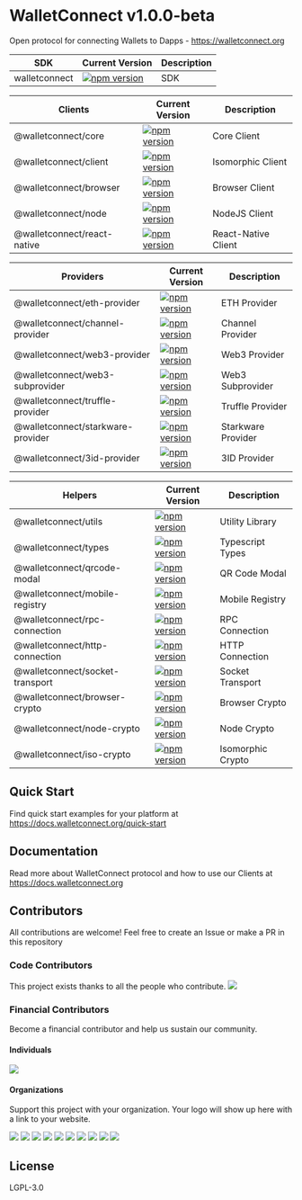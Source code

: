 # WalletConnect v1.0.0-beta

Open protocol for connecting Wallets to Dapps - https://walletconnect.org

| SDK           | Current Version                                                                                      | Description |
| ------------- | ---------------------------------------------------------------------------------------------------- | ----------- |
| walletconnect | [![npm version](https://badge.fury.io/js/walletconnect.svg)](https://badge.fury.io/js/walletconnect) | SDK         |

| Clients                     | Current Version                                                                                                                          | Description         |
| --------------------------- | ---------------------------------------------------------------------------------------------------------------------------------------- | ------------------- |
| @walletconnect/core         | [![npm version](https://badge.fury.io/js/%40walletconnect%2Fcore.svg)](https://badge.fury.io/js/%40walletconnect%2Fcore)                 | Core Client         |
| @walletconnect/client       | [![npm version](https://badge.fury.io/js/%40walletconnect%2Fclient.svg)](https://badge.fury.io/js/%40walletconnect%2Fclient)             | Isomorphic Client   |
| @walletconnect/browser      | [![npm version](https://badge.fury.io/js/%40walletconnect%2Fbrowser.svg)](https://badge.fury.io/js/%40walletconnect%2Fbrowser)           | Browser Client      |
| @walletconnect/node         | [![npm version](https://badge.fury.io/js/%40walletconnect%2Fnode.svg)](https://badge.fury.io/js/%40walletconnect%2Fnode)                 | NodeJS Client       |
| @walletconnect/react-native | [![npm version](https://badge.fury.io/js/%40walletconnect%2Freact-native.svg)](https://badge.fury.io/js/%40walletconnect%2Freact-native) | React-Native Client |

| Providers                         | Current Version                                                                                                                                      | Description        |
| --------------------------------- | ---------------------------------------------------------------------------------------------------------------------------------------------------- | ------------------ |
| @walletconnect/eth-provider       | [![npm version](https://badge.fury.io/js/%40walletconnect%2Feth-provider.svg)](https://badge.fury.io/js/%40walletconnect%2Feth-provider)             | ETH Provider       |
| @walletconnect/channel-provider   | [![npm version](https://badge.fury.io/js/%40walletconnect%2Fchannel-provider.svg)](https://badge.fury.io/js/%40walletconnect%2Fchannel-provider)     | Channel Provider   |
| @walletconnect/web3-provider      | [![npm version](https://badge.fury.io/js/%40walletconnect%2Fweb3-provider.svg)](https://badge.fury.io/js/%40walletconnect%2Fweb3-provider)           | Web3 Provider      |
| @walletconnect/web3-subprovider   | [![npm version](https://badge.fury.io/js/%40walletconnect%2Fweb3-subprovider.svg)](https://badge.fury.io/js/%40walletconnect%2Fweb3-subprovider)     | Web3 Subprovider   |
| @walletconnect/truffle-provider   | [![npm version](https://badge.fury.io/js/%40walletconnect%2Ftruffle-provider.svg)](https://badge.fury.io/js/%40walletconnect%2Ftruffle-provider)     | Truffle Provider   |
| @walletconnect/starkware-provider | [![npm version](https://badge.fury.io/js/%40walletconnect%2Fstarkware-provider.svg)](https://badge.fury.io/js/%40walletconnect%2Fstarkware-provider) | Starkware Provider |
| @walletconnect/3id-provider       | [![npm version](https://badge.fury.io/js/%40walletconnect%2F3id-provider.svg)](https://badge.fury.io/js/%40walletconnect%2F3id-provider)             | 3ID Provider       |

| Helpers                         | Current Version                                                                                                                                  | Description       |
| ------------------------------- | ------------------------------------------------------------------------------------------------------------------------------------------------ | ----------------- |
| @walletconnect/utils            | [![npm version](https://badge.fury.io/js/%40walletconnect%2Futils.svg)](https://badge.fury.io/js/%40walletconnect%2Futils)                       | Utility Library   |
| @walletconnect/types            | [![npm version](https://badge.fury.io/js/%40walletconnect%2Ftypes.svg)](https://badge.fury.io/js/%40walletconnect%2Ftypes)                       | Typescript Types  |
| @walletconnect/qrcode-modal     | [![npm version](https://badge.fury.io/js/%40walletconnect%2Fqrcode-modal.svg)](https://badge.fury.io/js/%40walletconnect%2Fqrcode-modal)         | QR Code Modal     |
| @walletconnect/mobile-registry  | [![npm version](https://badge.fury.io/js/%40walletconnect%2Fmobile-registry.svg)](https://badge.fury.io/js/%40walletconnect%2Fmobile-registry)   | Mobile Registry   |
| @walletconnect/rpc-connection   | [![npm version](https://badge.fury.io/js/%40walletconnect%2Frpc-connection.svg)](https://badge.fury.io/js/%40walletconnect%2Frpc-connection)     | RPC Connection    |
| @walletconnect/http-connection  | [![npm version](https://badge.fury.io/js/%40walletconnect%2Fhttp-connection.svg)](https://badge.fury.io/js/%40walletconnect%2Fhttp-connection)   | HTTP Connection   |
| @walletconnect/socket-transport | [![npm version](https://badge.fury.io/js/%40walletconnect%2Fsocket-transport.svg)](https://badge.fury.io/js/%40walletconnect%2Fsocket-transport) | Socket Transport  |
| @walletconnect/browser-crypto   | [![npm version](https://badge.fury.io/js/%40walletconnect%2Fbrowser-crypto.svg)](https://badge.fury.io/js/%40walletconnect%2Fbrowser-crypto)     | Browser Crypto    |
| @walletconnect/node-crypto      | [![npm version](https://badge.fury.io/js/%40walletconnect%2Fnode-crypto.svg)](https://badge.fury.io/js/%40walletconnect%2Fnode-crypto)           | Node Crypto       |
| @walletconnect/iso-crypto       | [![npm version](https://badge.fury.io/js/%40walletconnect%2Fiso-crypto.svg)](https://badge.fury.io/js/%40walletconnect%2Fiso-crypto)             | Isomorphic Crypto |

## Quick Start

Find quick start examples for your platform at https://docs.walletconnect.org/quick-start

## Documentation

Read more about WalletConnect protocol and how to use our Clients at https://docs.walletconnect.org

## Contributors

All contributions are welcome! Feel free to create an Issue or make a PR in this repository

### Code Contributors

This project exists thanks to all the people who contribute.
<a href="https://github.com/WalletConnect/walletconnect-monorepo/graphs/contributors"><img src="https://opencollective.com/walletconnect/contributors.svg?width=890&button=false" /></a>

### Financial Contributors

Become a financial contributor and help us sustain our community. 

#### Individuals

<a href="https://opencollective.com/walletconnect"><img src="https://opencollective.com/walletconnect/individuals.svg?width=890"></a>

#### Organizations

Support this project with your organization. Your logo will show up here with a link to your website. 

<a href="https://opencollective.com/walletconnect/organization/0/website"><img src="https://opencollective.com/walletconnect/organization/0/avatar.svg"></a>
<a href="https://opencollective.com/walletconnect/organization/1/website"><img src="https://opencollective.com/walletconnect/organization/1/avatar.svg"></a>
<a href="https://opencollective.com/walletconnect/organization/2/website"><img src="https://opencollective.com/walletconnect/organization/2/avatar.svg"></a>
<a href="https://opencollective.com/walletconnect/organization/3/website"><img src="https://opencollective.com/walletconnect/organization/3/avatar.svg"></a>
<a href="https://opencollective.com/walletconnect/organization/4/website"><img src="https://opencollective.com/walletconnect/organization/4/avatar.svg"></a>
<a href="https://opencollective.com/walletconnect/organization/5/website"><img src="https://opencollective.com/walletconnect/organization/5/avatar.svg"></a>
<a href="https://opencollective.com/walletconnect/organization/6/website"><img src="https://opencollective.com/walletconnect/organization/6/avatar.svg"></a>
<a href="https://opencollective.com/walletconnect/organization/7/website"><img src="https://opencollective.com/walletconnect/organization/7/avatar.svg"></a>
<a href="https://opencollective.com/walletconnect/organization/8/website"><img src="https://opencollective.com/walletconnect/organization/8/avatar.svg"></a>
<a href="https://opencollective.com/walletconnect/organization/9/website"><img src="https://opencollective.com/walletconnect/organization/9/avatar.svg"></a>

## License

LGPL-3.0
